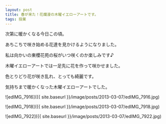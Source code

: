 ```yaml
---
layout: post
title: 春が来た！花爛漫の木曜イエローアートです。
tags: 授業
---
```


次第に暖かくなる今日この頃。

あちこちで咲き始める花達を見かけるようになりました。

私は向かいの東櫻花苑の桜がいつ咲くのか楽しみです♪

木曜イエローアートでは一足先に花を作って咲かせました。

色とりどり花が咲き乱れ、とっても綺麗です。

気持ちまで暖かくなった木曜イエローアートでした。

![edIMG_7916]({{ site.baseurl }}/image/posts/2013-03-07/edIMG_7916.jpg)

![edIMG_7918]({{ site.baseurl }}/image/posts/2013-03-07/edIMG_7918.jpg)

![edIMG_7922]({{ site.baseurl }}/image/posts/2013-03-07/edIMG_7922.jpg)

